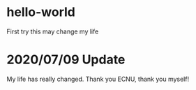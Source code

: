 # hello-world
First try
this may change my life

# 2020/07/09 Update

My life has really changed. Thank you ECNU, thank you myself!